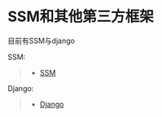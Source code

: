 # SSM和其他第三方框架

目前有SSM与django

SSM:

> * [SSM](https://github.com/shencang/note/tree/master/Server/SSM%20and%20third%20party%20framework/SSM)

Django:

> * [Django](https://github.com/shencang/note/tree/master/Server/SSM%20and%20third%20party%20framework/Django)
